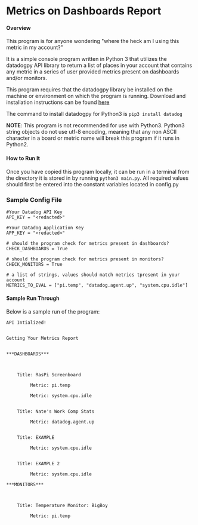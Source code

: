 # Metrics on Dashboards Report

#### Overview
This program is for anyone wondering "where the heck am I using this metric in my account?"

It is a simple console program written in Python 3 that utilizes the datadogpy API library to return a list of places in your account that contains any metric in a series of user provided metrics present on dashboards and/or monitors.

This program requires that the datadogpy library be installed on the machine or environment on which the program is running.  Download and installation instructions can be found [here](https://github.com/DataDog/datadogpy)

The command to install datadogpy for Python3 is `pip3 install datadog`

**NOTE**: This program is not recommended for use with Python3.  Python3 string objects do not use utf-8 encoding, meaning that any non ASCII character in a board or metric name will break this program if it runs in Python2.

#### How to Run It
Once you have copied this program locally, it can be run in a terminal from the directory it is stored in by running `python3 main.py`.  All required values should first be entered into the constant variables located in config.py

### Sample Config File
```
#Your Datadog API Key
API_KEY = "<redacted>"

#Your Datadog Application Key
APP_KEY = "<redacted>"

# should the program check for metrics present in dashboards?
CHECK_DASHBOARDS = True

# should the program check for metrics present in monitors?
CHECK_MONITORS = True

# a list of strings, values should match metrics tpresent in your account
METRICS_TO_EVAL = ["pi.temp", "datadog.agent.up", "system.cpu.idle"]
```



#### Sample Run Through
Below is a sample run of the program:

```
API Intialized!


Getting Your Metrics Report


***DASHBOARDS***



	Title: RasPi Screenboard

		 Metric: pi.temp

		 Metric: system.cpu.idle


	Title: Nate's Work Comp Stats

		 Metric: datadog.agent.up


	Title: EXAMPLE

		 Metric: system.cpu.idle


	Title: EXAMPLE 2

		 Metric: system.cpu.idle

***MONITORS***



	Title: Temperature Monitor: BigBoy

		 Metric: pi.temp
```